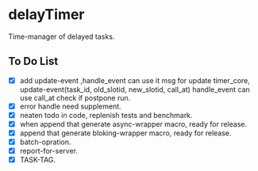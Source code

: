 # delayTimer
Time-manager of delayed tasks.


## To Do List
- [x] add update-event ,handle_event can use it msg for update timer_core, update-event(task_id, old_slotid, new_slotid, call_at) handle_event can use call_at check if postpone run.
- [x] error handle need supplement.
- [x] neaten todo in code, replenish tests and benchmark.
- [x] when append that generate async-wrapper macro, ready for release.
- [x] append that generate bloking-wrapper macro, ready for release.
- [x] batch-opration.
- [x] report-for-server.
- [x] TASK-TAG.